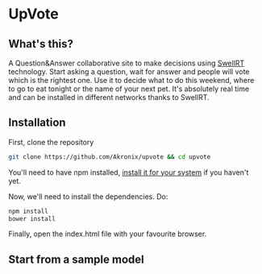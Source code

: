 # UpVote
## What's this?
A Question&Answer collaborative site to make decisions using [SwellRT](http://swellrt.org/) technology.
Start asking a question, wait for answer and people will vote which is the rightest one.
Use it to decide what to do this weekend, where to go to eat tonight or the name of your next pet.
It's absolutely real time and can be installed in different networks thanks to SwellRT.

## Installation
First, clone the repository
```bash
git clone https://github.com/Akronix/upvote && cd upvote
```
You'll need to have npm installed, [install it for your system](https://nodejs.org/en/) if you haven't yet.

Now, we'll need to install the dependencies. Do:
```bash
npm install
bower install
```

Finally, open the index.html file with your favourite browser.

## Start from a sample model
